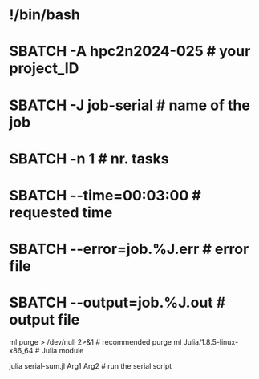 # !/bin/bash

# SBATCH -A hpc2n2024-025     # your project_ID

# SBATCH -J job-serial        # name of the job

# SBATCH -n 1                 # nr. tasks

# SBATCH --time=00:03:00      # requested time

# SBATCH --error=job.%J.err   # error file

# SBATCH --output=job.%J.out  # output file

ml purge  > /dev/null 2>&1   # recommended purge
ml Julia/1.8.5-linux-x86_64  # Julia module

julia serial-sum.jl Arg1 Arg2    # run the serial script
